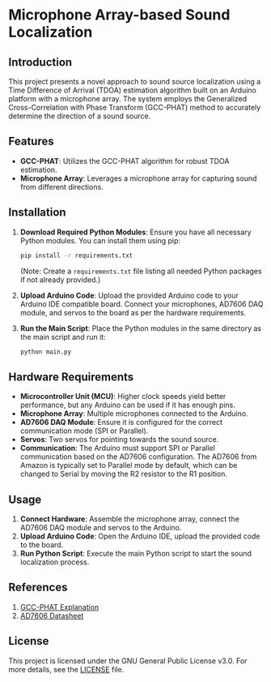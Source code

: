 # Microphone Array-based Sound Localization

## Introduction

This project presents a novel approach to sound source localization using a Time Difference of Arrival (TDOA) estimation algorithm built on an Arduino platform with a microphone array. The system employs the Generalized Cross-Correlation with Phase Transform (GCC-PHAT) method to accurately determine the direction of a sound source.

## Features

- **GCC-PHAT**: Utilizes the GCC-PHAT algorithm for robust TDOA estimation.
- **Microphone Array**: Leverages a microphone array for capturing sound from different directions.

## Installation

1. **Download Required Python Modules**: Ensure you have all necessary Python modules. You can install them using pip:
   ```bash
   pip install -r requirements.txt
   ```
   (Note: Create a `requirements.txt` file listing all needed Python packages if not already provided.)

2. **Upload Arduino Code**: Upload the provided Arduino code to your Arduino IDE compatible board. Connect your microphones, AD7606 DAQ module, and servos to the board as per the hardware requirements.

3. **Run the Main Script**: Place the Python modules in the same directory as the main script and run it:
   ```bash
   python main.py
   ```

## Hardware Requirements

- **Microcontroller Unit (MCU)**: Higher clock speeds yield better performance, but any Arduino can be used if it has enough pins.
- **Microphone Array**: Multiple microphones connected to the Arduino.
- **AD7606 DAQ Module**: Ensure it is configured for the correct communication mode (SPI or Parallel).
- **Servos**: Two servos for pointing towards the sound source.
- **Communication**: The Arduino must support SPI or Parallel communication based on the AD7606 configuration. The AD7606 from Amazon is typically set to Parallel mode by default, which can be changed to Serial by moving the R2 resistor to the R1 position.

## Usage

1. **Connect Hardware**: Assemble the microphone array, connect the AD7606 DAQ module and servos to the Arduino.
2. **Upload Arduino Code**: Open the Arduino IDE, upload the provided code to the board.
3. **Run Python Script**: Execute the main Python script to start the sound localization process.

## References

1. [GCC-PHAT Explanation](https://www.proquest.com/docview/304587883?parentSessionId=rFc8F31XVj3N3lu6u2P9rlxSaNrkf9FaCGTloUOT3mk%3D&sourcetype=Dissertations%20&%20Theses)
2. [AD7606 Datasheet](https://www.analog.com/media/en/technical-documentation/data-sheets/ad7606.pdf)

## License

This project is licensed under the GNU General Public License v3.0. For more details, see the [LICENSE](LICENSE) file.
